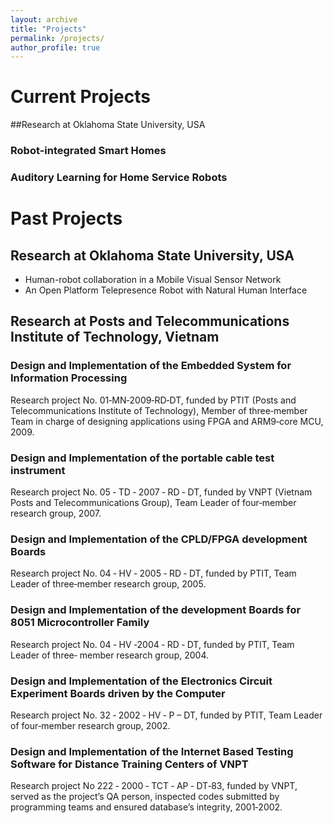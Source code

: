```yaml
---
layout: archive
title: "Projects"
permalink: /projects/
author_profile: true
---
```

# Current Projects
##Research at Oklahoma State University, USA

### Robot-integrated Smart Homes
### Auditory Learning for Home Service Robots

# Past Projects
## Research at Oklahoma State University, USA

* Human-robot collaboration in a Mobile Visual Sensor Network
* An Open Platform Telepresence Robot with Natural Human Interface

## Research at Posts and Telecommunications Institute of Technology, Vietnam

### Design and Implementation of the Embedded System for Information Processing
Research project No. 01‐MN‐2009‐RD‐DT, funded by PTIT (Posts and Telecommunications Institute of Technology), Member of three‐member Team in charge of designing applications using FPGA and ARM9‐core MCU, 2009.

### Design and Implementation of the portable cable test instrument
Research project No. 05 ‐ TD ‐ 2007 ‐ RD ‐ DT, funded by VNPT (Vietnam Posts and Telecommunications Group), Team Leader of four‐member research group, 2007.

### Design and Implementation of the CPLD/FPGA development Boards
Research project No. 04 ‐ HV ‐ 2005 ‐ RD ‐ DT, funded by PTIT, Team Leader of three‐member research group, 2005.

### Design and Implementation of the development Boards for 8051 Microcontroller Family
Research project No. 04  ‐ HV  ‐2004  ‐  RD  ‐  DT, funded by PTIT, Team Leader of three‐ member research group, 2004.

### Design and Implementation of the Electronics Circuit Experiment Boards driven by the Computer
Research project No. 32 ‐ 2002 ‐ HV ‐ P – DT, funded by PTIT, Team Leader of four‐member research group, 2002.

### Design and Implementation of the Internet Based Testing Software for Distance Training Centers of VNPT
Research project No 222  ‐ 2000  ‐  TCT  ‐ AP  ‐ DT‐83, funded by VNPT, served as the project’s QA person, inspected codes submitted by programming teams and ensured database’s integrity, 2001‐2002.
